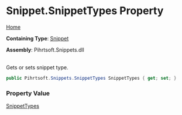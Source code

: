 # Snippet\.SnippetTypes Property

[Home](../../../../README.md)

**Containing Type**: [Snippet](../README.md)

**Assembly**: Pihrtsoft\.Snippets\.dll

\
Gets or sets snippet type\.

```csharp
public Pihrtsoft.Snippets.SnippetTypes SnippetTypes { get; set; }
```

### Property Value

[SnippetTypes](../../SnippetTypes/README.md)

